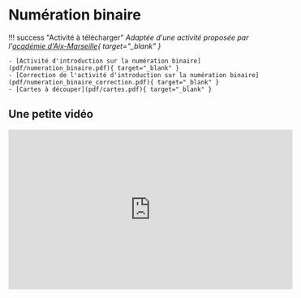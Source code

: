 # Numération binaire

!!! success "Activité à télécharger"
    *Adaptée d'une activité proposée par l'[académie d'Aix-Marseille](https://www.pedagogie.ac-aix-marseille.fr/jcms/c_11025463/fr/le-kit-starter-snt-propose-par-l-academie-d-aix-marseille){ target="_blank" }*

    - [Activité d'introduction sur la numération binaire](pdf/numeration_binaire.pdf){ target="_blank" }
    - [Correction de l'activité d'introduction sur la numération binaire](pdf/numeration_binaire_correction.pdf){ target="_blank" }
    - [Cartes à découper](pdf/cartes.pdf){ target="_blank" }

## Une petite vidéo

<iframe width="560" height="315" src="https://www.youtube.com/embed/-Abei7BRWgo?si=Y3qAeGa4fC-aBJCB" title="YouTube video player" frameborder="0" allow="accelerometer; autoplay; clipboard-write; encrypted-media; gyroscope; picture-in-picture; web-share" allowfullscreen></iframe>